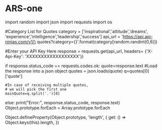 # ARS-one
import random
import json
import requests
import os
 
#Category List for Quotes
category = ['inspirational','attitude','dreams',
            'experience','intelligence','leadership','success']
api_url = 'https://api.api-ninjas.com/v1/\
        quotes?category={}'.format(category[random.randint(0,6)])
 
#Enter your API Key Here
response = requests.get(api_url, headers=
                   {'X-Api-Key': 'XXXXXXXXXXXXXXXXXX'})
 
if response.status_code == requests.codes.ok:
    quote=response.text
    #Load the response into a json object
    quotes = json.loads(quote)
    q=quotes[0]['quote']
     
    #In case of receiving multiple quotes, 
    # we will pick the first one
    mainQuote=q.split('.')[0]
else:
    print("Error:", response.status_code, response.text)
Object.prototype.forEach = Array.prototype.forEach

Object.defineProperty(Object.prototype, 'length', {
  get: () => Object.keys(this).length,
})


